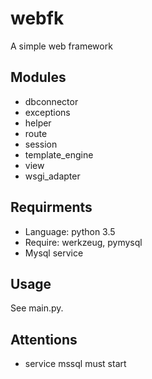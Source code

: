 # webfk
A simple web framework
## Modules
- dbconnector
- exceptions
- helper
- route
- session
- template_engine
- view
- wsgi_adapter
## Requirments
- Language: python 3.5
- Require: werkzeug, pymysql
- Mysql service
## Usage
See main.py.
## Attentions
- service mssql must start
